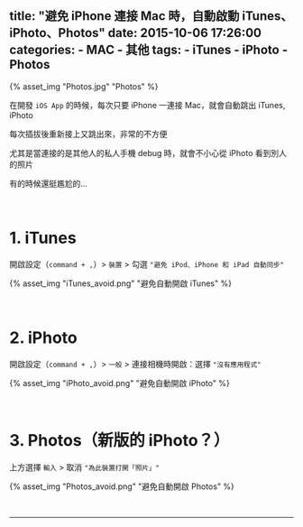 title: "避免 iPhone 連接 Mac 時，自動啟動 iTunes、iPhoto、Photos"
date: 2015-10-06 17:26:00
categories:
    - MAC
    - 其他
tags:
    - iTunes
    - iPhoto
    - Photos
---

{% asset_img "Photos.jpg" "Photos" %}

在開發 `iOS App` 的時候，每次只要 iPhone 一連接 Mac，就會自動跳出 iTunes, iPhoto

每次插拔後重新接上又跳出來，非常的不方便

尤其是當連接的是其他人的私人手機 debug 時，就會不小心從 iPhoto 看到別人的照片

有的時候還挺尷尬的...

<br>

# 1. iTunes

開啟設定（`command + ,`）> `裝置` > 勾選 `"避免 iPod、iPhone 和 iPad 自動同步"`

{% asset_img "iTunes_avoid.png" "避免自動開啟 iTunes" %}

<br>

# 2. iPhoto

開啟設定（`command + ,`）> `一般` > 連接相機時開啟：選擇 `"沒有應用程式"`

{% asset_img "iPhoto_avoid.png" "避免自動開啟 iPhoto" %}

<br>

# 3. Photos（新版的 iPhoto？）

上方選擇 `輸入` > 取消 `"為此裝置打開「照片」"`

{% asset_img "Photos_avoid.png" "避免自動開啟 Photos" %}

<br>

---

<br>
